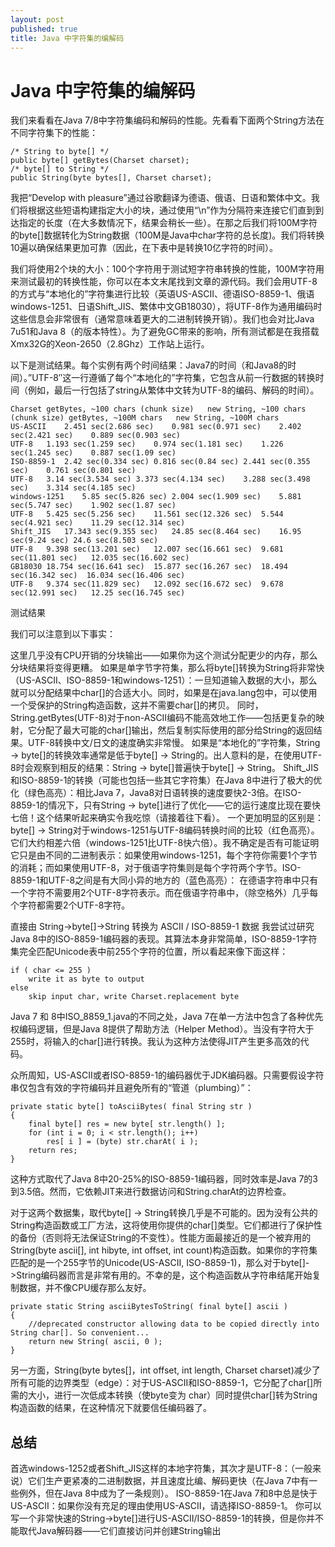 ```yaml
---
layout: post
published: true
title: Java 中字符集的编解码
---
```

# Java 中字符集的编解码

我们来看看在Java 7/8中字符集编码和解码的性能。先看看下面两个String方法在不同字符集下的性能：

    /* String to byte[] */
    public byte[] getBytes(Charset charset);
    /* byte[] to String */
    public String(byte bytes[], Charset charset);

我把“Develop with pleasure”通过谷歌翻译为德语、俄语、日语和繁体中文。我们将根据这些短语构建指定大小的块，通过使用“\n”作为分隔符来连接它们直到到达指定的长度（在大多数情况下，结果会稍长一些）。在那之后我们将100M字符的byte[]数据转化为String数据（100M是Java中char字符的总长度)。我们将转换10遍以确保结果更加可靠（因此，在下表中是转换10亿字符的时间）。

我们将使用2个块的大小：100个字符用于测试短字符串转换的性能，100M字符用来测试最初的转换性能，你可以在本文末尾找到文章的源代码。我们会用UTF-8的方式与“本地化的”字符集进行比较（英语US-ASCII、德语ISO-8859-1、俄语windows-1251、日语Shift_JIS、繁体中文GB18030），将UTF-8作为通用编码时这些信息会非常很有（通常意味着更大的二进制转换开销）。我们也会对比Java 7u51和Java 8（的版本特性）。为了避免GC带来的影响，所有测试都是在我搭载Xmx32G的Xeon-2650（2.8Ghz）工作站上运行。

以下是测试结果。每个实例有两个时间结果：Java7的时间（和Java8的时间）。”UTF-8″这一行遵循了每个“本地化的”字符集，它包含从前一行数据的转换时间（例如，最后一行包括了string从繁体中文转为UTF-8的编码、解码的时间）。

    Charset	getBytes, ~100 chars (chunk size)	new String, ~100 chars (chunk size)	getBytes, ~100M chars	new String, ~100M chars
    US-ASCII	2.451 sec(2.686 sec)	0.981 sec(0.971 sec)	2.402 sec(2.421 sec)	0.889 sec(0.903 sec)
    UTF-8	1.193 sec(1.259 sec)	0.974 sec(1.181 sec)	1.226 sec(1.245 sec)	0.887 sec(1.09 sec)
    ISO-8859-1	2.42 sec(0.334 sec)	0.816 sec(0.84 sec)	2.441 sec(0.355 sec)	0.761 sec(0.801 sec)
    UTF-8	3.14 sec(3.534 sec)	3.373 sec(4.134 sec)	3.288 sec(3.498 sec)	3.314 sec(4.185 sec)
    windows-1251	5.85 sec(5.826 sec)	2.004 sec(1.909 sec)	5.881 sec(5.747 sec)	1.902 sec(1.87 sec)
    UTF-8	5.425 sec(5.256 sec)	11.561 sec(12.326 sec)	5.544 sec(4.921 sec)	11.29 sec(12.314 sec)
    Shift_JIS	17.343 sec(9.355 sec)	24.85 sec(8.464 sec)	16.95 sec(9.24 sec)	24.6 sec(8.503 sec)
    UTF-8	9.398 sec(13.201 sec)	12.007 sec(16.661 sec)	9.681 sec(11.801 sec)	12.035 sec(16.602 sec)
    GB18030	18.754 sec(16.641 sec)	15.877 sec(16.267 sec)	18.494 sec(16.342 sec)	16.034 sec(16.406 sec)
    UTF-8	9.374 sec(11.829 sec)	12.092 sec(16.672 sec)	9.678 sec(12.991 sec)	12.25 sec(16.745 sec)

测试结果

我们可以注意到以下事实：

这里几乎没有CPU开销的分块输出——如果你为这个测试分配更少的内存，那么分块结果将变得更糟。
如果是单字节字符集，那么将byte[]转换为String将非常快（US-ASCII、ISO-8859-1和windows-1251）：一旦知道输入数据的大小，那么就可以分配结果中char[]的合适大小。同时，如果是在java.lang包中，可以使用一个受保护的String构造函数，这并不需要char[]的拷贝。
同时，String.getBytes(UTF-8)对于non-ASCII编码不能高效地工作——包括更复杂的映射，它分配了最大可能的char[]输出，然后复制实际使用的部分给String的返回结果。UTF-8转换中文/日文的速度确实非常慢。
如果是“本地化的”字符集，String -> byte[]的转换效率通常是低于byte[] -> String的。出人意料的是，在使用UTF-8时会观察到相反的结果：String -> byte[]普遍快于byte[] -> String。
Shift_JIS和ISO-8859-1的转换（可能也包括一些其它字符集）在Java 8中进行了极大的优化（绿色高亮）：相比Java 7，Java8对日语转换的速度要快2-3倍。在ISO-8859-1的情况下，只有String -> byte[]进行了优化——它的运行速度比现在要快七倍！这个结果听起来确实令我吃惊（请接着往下看）。
一个更加明显的区别是：byte[] -> String对于windows-1251与UTF-8编码转换时间的比较（红色高亮）。它们大约相差六倍（windows-1251比UTF-8快六倍）。我不确定是否有可能证明它只是由不同的二进制表示：如果使用windows-1251，每个字符你需要1个字节的消耗；而如果使用UTF-8，对于俄语字符集则是每个字符两个字节。ISO-8859-1和UTF-8之间是有大同小异的地方的（蓝色高亮）： 在德语字符串中只有一个字符不需要用2个UTF-8字符表示。而在俄语字符串中，（除空格外）几乎每个字符都需要2个UTF-8字符。

直接由 String->byte[]->String 转换为 ASCII / ISO-8859-1 数据
我尝试过研究Java 8中的ISO-8859-1编码器的表现。其算法本身非常简单，ISO-8859-1字符集完全匹配Unicode表中前255个字符的位置，所以看起来像下面这样：

    if ( char <= 255 )
        write it as byte to output
    else
        skip input char, write Charset.replacement byte

Java 7 和 8中ISO_8859_1.java的不同之处，Java 7在单一方法中包含了各种优先权编码逻辑，但是Java 8提供了帮助方法（Helper Method）。当没有字符大于255时，将输入的char[]进行转换。我认为这种方法使得JIT产生更多高效的代码。

众所周知，US-ASCII或者ISO-8859-1的编码器优于JDK编码器。只需要假设字符串仅包含有效的字符编码并且避免所有的“管道（plumbing）”：

    private static byte[] toAsciiBytes( final String str )
    {
        final byte[] res = new byte[ str.length() ];
        for (int i = 0; i < str.length(); i++)
            res[ i ] = (byte) str.charAt( i );
        return res;
    }

这种方式取代了Java 8中20-25%的ISO-8859-1编码器，同时效率是Java 7的3到3.5倍。然而，它依赖JIT来进行数据访问和String.charAt的边界检查。

对于这两个数据集，取代byte[] -> String转换几乎是不可能的。因为没有公共的String构造函数或工厂方法，这将使用你提供的char[]类型。它们都进行了保护性的备份（否则将无法保证String的不变性）。性能方面最接近的是一个被弃用的String(byte ascii[], int hibyte, int offset, int count)构造函数。如果你的字符集匹配的是一个255字节的Unicode(US-ASCII, ISO-8859-1)，那么对于byte[]->String编码器而言是非常有用的。不幸的是，这个构造函数从字符串结尾开始复制数据，并不像CPU缓存那么友好。

    private static String asciiBytesToString( final byte[] ascii )
    {
        //deprecated constructor allowing data to be copied directly into String char[]. So convenient...
        return new String( ascii, 0 );
    }

另一方面，String(byte bytes[]，int offset, int length, Charset charset)减少了所有可能的边界类型（edge）：对于US-ASCII和ISO-8859-1，它分配了char[]所需的大小，进行一次低成本转换（使byte变为 char）同时提供char[]转为String构造函数的结果，在这种情况下就要信任编码器了。

## 总结

首选windows-1252或者Shift_JIS这样的本地字符集，其次才是UTF-8：（一般来说）它们生产更紧凑的二进制数据，并且速度比编、解码更快（在Java 7中有一些例外，但在Java 8中成为了一条规则）。
ISO-8859-1在Java 7和8中总是快于US-ASCII：如果你没有充足的理由使用US-ASCII，请选择ISO-8859-1。
你可以写一个非常快速的String->byte[]进行US-ASCII/ISO-8859-1的转换，但是你并不能取代Java解码器——它们直接访问并创建String输出

